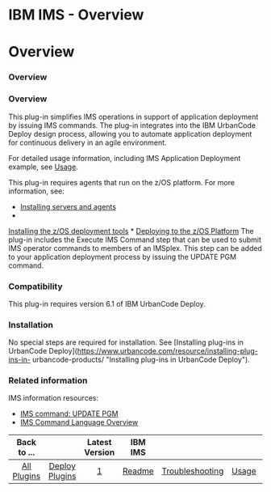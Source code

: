 
IBM IMS - Overview
==================

# Overview



### Overview




 


### Overview


This plug-in simplifies IMS operations in support of application deployment by 
issuing IMS commands. The plug-in integrates into the IBM UrbanCode Deploy design process, allowing you to automate 
application deployment for continuous delivery in an agile environment.


For detailed usage information, including IMS 
Application Deployment example, see [Usage](#usage "Usage").


This plug-in requires agents that run on the z/OS 
platform. For more information, see:


* [Installing servers and 
agents](http://www-01.ibm.com/support/knowledgecenter/SS4GSP_6.1.0/com.ibm.udeploy.install.doc/topics/install_ch.html)
*
 [Installing the z/OS deployment 
tools](http://www-01.ibm.com/support/knowledgecenter/SS4GSP_6.1.0/com.ibm.udeploy.doc/topics/zos_installing.html)
* 
[Deploying to the z/OS 
Platform](http://www-01.ibm.com/support/knowledgecenter/SS4GSP_6.1.0/com.ibm.udeploy.doc/topics/deploying_zos.html)
The 
plug-in includes the Execute IMS Command step that can be used to submit IMS operator commands to members of an IMSplex.
 This step can be added to your application deployment process by issuing the UPDATE PGM command. 


### Compatibility



This plug-in requires version 6.1 of IBM UrbanCode Deploy.


### Installation


No special steps are required for 
installation. See [Installing plug-ins in UrbanCode Deploy](https://www.urbancode.com/resource/installing-plug-ins-in-
urbancode-products/ "Installing plug-ins in UrbanCode Deploy").


### Related information


IMS information resources:


+ [IMS command: UPDATE 
PGM](http://www-01.ibm.com/support/knowledgecenter/SSEPH2_13.1.0/com.ibm.ims13.doc.cr/imscmds/ims_updatepgm.htm)
+ [IMS 
Command Language 
Overview](http://www-01.ibm.com/support/knowledgecenter/SSEPH2_13.1.0/com.ibm.ims13.doc.cr/imscmdsintro/ims_overview.htm)





|Back to ...||Latest Version|IBM IMS |||||
| :---: | :---: | :---: | :---: | :---: | :---: | :---: | :---: |
|[All Plugins](../../index.md)|[Deploy Plugins](../README.md)|[1](https://raw.githubusercontent.com/UrbanCode/IBM-UCD-PLUGINS/main/files/IMSz/IMS_Plugin_v1.zip)|[Readme](README.md)|[Troubleshooting](troubleshooting.md)|[Usage](usage.md)|[Steps](steps.md)|[Downloads](downloads.md)|
